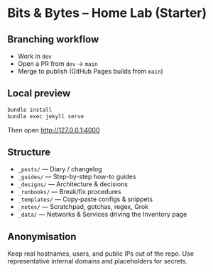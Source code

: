 # Bits & Bytes – Home Lab (Starter)

## Branching workflow

- Work in `dev`
- Open a PR from `dev` → `main`
- Merge to publish (GitHub Pages builds from `main`)

## Local preview

```bash
bundle install
bundle exec jekyll serve
```

Then open http://127.0.0.1:4000

## Structure

- `_posts/` — Diary / changelog
- `_guides/` — Step-by-step how-to guides
- `_designs/` — Architecture & decisions
- `_runbooks/` — Break/fix procedures
- `_templates/` — Copy‑paste configs & snippets
- `_notes/` — Scratchpad, gotchas, regex, Grok
- `_data/` — Networks & Services driving the Inventory page

## Anonymisation

Keep real hostnames, users, and public IPs out of the repo. Use representative internal domains and placeholders for secrets.
